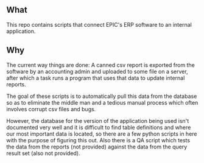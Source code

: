 ## What
This repo contains scripts that connect EPIC's ERP software to an internal application.

## Why
The current way things are done: A canned csv report is exported from the software 
by an accounting admin and uploaded to some file on a server, after which
a task runs a program that uses that data to update internal reports.

The goal of these scripts is to automatically pull this data from the database
so as to eliminate the middle man and a tedious manual process which often involves
corrupt csv files and bugs.

However, the database for the version of the application being used isn't documented very well 
and it is difficult to find table definitions and where our most important data is 
located, so there are a few python scripts in here with the purpose of figuring 
this out. 
Also there is a QA script which tests the data from the reports (not provided) 
against the data from the query result set (also not provided).